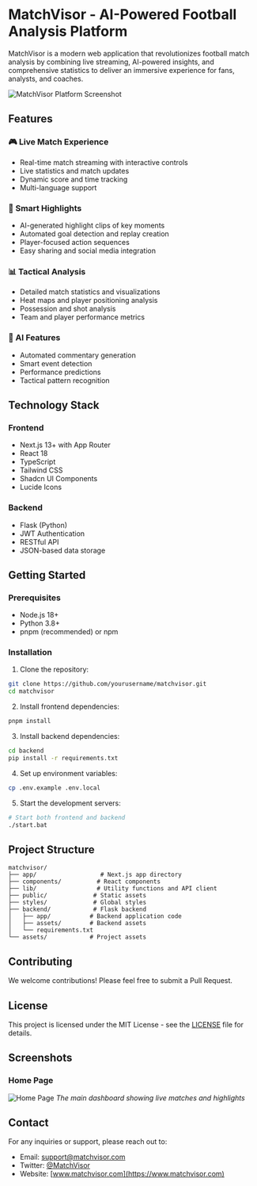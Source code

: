# MatchVisor - AI-Powered Football Analysis Platform

MatchVisor is a modern web application that revolutionizes football match analysis by combining live streaming, AI-powered insights, and comprehensive statistics to deliver an immersive experience for fans, analysts, and coaches.

![MatchVisor Platform Screenshot](https://github.com/OthmanMoussaoui/crafteros/blob/main/platfrom%20web/assets/image/screen.png)

## Features

### 🎮 Live Match Experience
- Real-time match streaming with interactive controls
- Live statistics and match updates
- Dynamic score and time tracking
- Multi-language support

### 🎯 Smart Highlights
- AI-generated highlight clips of key moments
- Automated goal detection and replay creation
- Player-focused action sequences
- Easy sharing and social media integration

### 📊 Tactical Analysis
- Detailed match statistics and visualizations
- Heat maps and player positioning analysis
- Possession and shot analysis
- Team and player performance metrics

### 🤖 AI Features
- Automated commentary generation
- Smart event detection
- Performance predictions
- Tactical pattern recognition

## Technology Stack

### Frontend
- Next.js 13+ with App Router
- React 18
- TypeScript
- Tailwind CSS
- Shadcn UI Components
- Lucide Icons

### Backend
- Flask (Python)
- JWT Authentication
- RESTful API
- JSON-based data storage

## Getting Started

### Prerequisites
- Node.js 18+ 
- Python 3.8+
- pnpm (recommended) or npm

### Installation

1. Clone the repository:
```bash
git clone https://github.com/yourusername/matchvisor.git
cd matchvisor
```

2. Install frontend dependencies:
```bash
pnpm install
```

3. Install backend dependencies:
```bash
cd backend
pip install -r requirements.txt
```

4. Set up environment variables:
```bash
cp .env.example .env.local
```

5. Start the development servers:
```bash
# Start both frontend and backend
./start.bat
```

## Project Structure

```
matchvisor/
├── app/                  # Next.js app directory
├── components/          # React components
├── lib/                 # Utility functions and API client
├── public/             # Static assets
├── styles/             # Global styles
├── backend/            # Flask backend
│   ├── app/           # Backend application code
│   ├── assets/        # Backend assets
│   └── requirements.txt
└── assets/            # Project assets
```

## Contributing

We welcome contributions! Please feel free to submit a Pull Request.

## License

This project is licensed under the MIT License - see the [LICENSE](LICENSE) file for details.

## Screenshots

### Home Page
![Home Page](assets/image/screen.png)
*The main dashboard showing live matches and highlights*

## Contact

For any inquiries or support, please reach out to:
- Email: support@matchvisor.com
- Twitter: [@MatchVisor](https://twitter.com/matchvisor)
- Website: [www.matchvisor.com](https://www.matchvisor.com) 